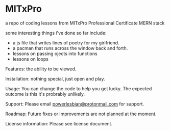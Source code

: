 # MITxPro
a repo of coding lessons from MITxPro Professional Certificate MERN stack

some interesting things i've done so far include:

- a js file that writes lines of poetry for my girlfriend. 
- a pacman that runs across the window back and forth.
- lessons on passing ojects into functions
- lessons on loops

Features:  the ability to be viewed.

Installation: nothing special, just open and play.

Usage: You can change the code to help you get lucky.  The expected outcome is this it's probrably unlikely. 

Support: Please email powerlesbian@protonmail.com for support. 

Roadmap: Future fixes or improvements are not planned at the moment. 

License information: Please see license document. 
